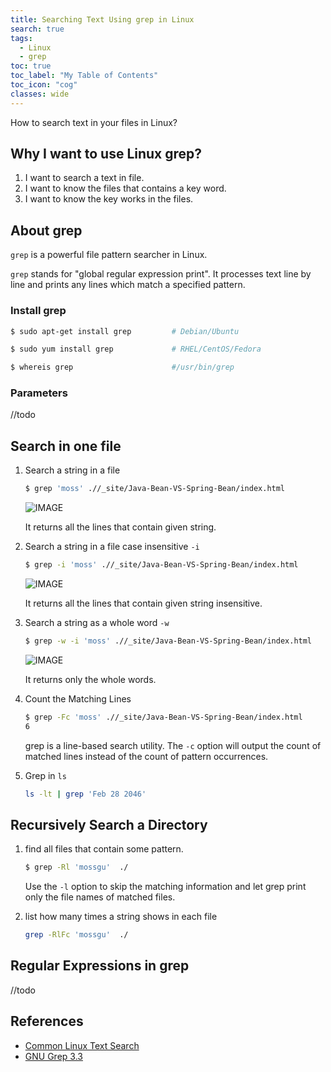 ```yaml
---
title: Searching Text Using grep in Linux
search: true
tags: 
  - Linux
  - grep
toc: true
toc_label: "My Table of Contents"
toc_icon: "cog"
classes: wide
---
```


How to search text in your files in Linux?

## Why I want to use Linux grep?

1. I want to search a text in file.
2. I want to know the files that contains a key word.
3. I want to know the key works in the files.


## About grep

`grep` is a powerful file pattern searcher in Linux.

`grep` stands for "global regular expression print". It processes text line by line and prints any lines which match a specified pattern.

### Install grep

```bash
$ sudo apt-get install grep         # Debian/Ubuntu

$ sudo yum install grep             # RHEL/CentOS/Fedora

$ whereis grep                      #/usr/bin/grep
```

### Parameters
//todo


## Search in one file

1. Search a string in a file
    
    ```bash
    $ grep 'moss' .//_site/Java-Bean-VS-Spring-Bean/index.html
    ```

    ![IMAGE](https://i.loli.net/2019/10/16/uNFgyp8TnxBUrDo.jpg)

    It returns all the lines that contain given string.

2. Search a string in a file case insensitive `-i`

    ```bash
    $ grep -i 'moss' .//_site/Java-Bean-VS-Spring-Bean/index.html
    ```

    ![IMAGE](https://i.loli.net/2019/10/16/FYlMNvGwzZJorRB.jpg)
    
    It returns all the lines that contain given string insensitive.

3. Search a string as a whole word `-w`

    ```bash
    $ grep -w -i 'moss' .//_site/Java-Bean-VS-Spring-Bean/index.html
    ```
    
    ![IMAGE](https://i.loli.net/2019/10/16/1t5Tr6snafwziKN.jpg)
    
    It returns only the whole words.

4. Count the Matching Lines

    ```bash
    $ grep -Fc 'moss' .//_site/Java-Bean-VS-Spring-Bean/index.html
    6
    ```
    
    grep is a line-based search utility. The `-c` option will output the count of matched lines instead of the count of pattern occurrences. 

5. Grep in `ls`

    ```bash
    ls -lt | grep 'Feb 28 2046'
    ```

## Recursively Search a Directory

1. find all files that contain some pattern.

    ```bash
    $ grep -Rl 'mossgu'  ./
    ```
    
    Use the `-l` option to skip the matching information and let grep print only the file names of matched files.

2. list how many times a string shows in each file
    ```bash
    grep -RlFc 'mossgu'  ./
    ```


## Regular Expressions in grep
//todo


## References
- [Common Linux Text Search](https://www.baeldung.com/linux/common-text-search)
- [GNU Grep 3.3](https://www.gnu.org/software/grep/manual/html_node/index.html)